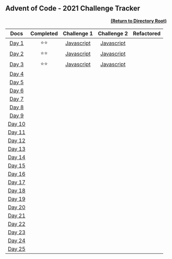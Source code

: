 ## Advent of Code - 2021 Challenge Tracker

[<p align="right">**(Return to Directory Root)**</p>](https://github.com/BeckTimothy/Advent-of-Code/)

|                    **Docs**                    | **Completed** |                                               **Challenge 1**                                               |                                               **Challenge 2**                                               | **Refactored** |
|:----------------------------------------------:|:-------------:|:-----------------------------------------------------------------------------------------------------------:|:-----------------------------------------------------------------------------------------------------------:|:---------:|
|  [Day 1](https://adventofcode.com/2021/day/1)  | :star::star:  | [Javascript](https://github.com/BeckTimothy/Advent-of-Code/blob/master/2021/12-01-21/challenge-1/script.js) | [Javascript](https://github.com/BeckTimothy/Advent-of-Code/blob/master/2021/12-01-21/challenge-2/script.js) |  |
|  [Day 2](https://adventofcode.com/2021/day/2)  | :star::star:  | [Javascript](https://github.com/BeckTimothy/Advent-of-Code/blob/master/2021/12-02-21/challenge-1/script.js) | [Javascript](https://github.com/BeckTimothy/Advent-of-Code/blob/master/2021/12-02-21/challenge-2/script.js) |  |
|  [Day 3](https://adventofcode.com/2021/day/3)  | :star::star:  | [Javascript](https://github.com/BeckTimothy/Advent-of-Code/blob/master/2021/12-03-21/challenge-1/script.js) | [Javascript](https://github.com/BeckTimothy/Advent-of-Code/blob/master/2021/12-03-21/challenge-2/script.js) |  |
|  [Day 4](https://adventofcode.com/2021/day/4)  |               |                                                                                                             |                                                                                                             |  |
|  [Day 5](https://adventofcode.com/2021/day/5)  |               |                                                                                                             |                                                                                                             |  |
|  [Day 6](https://adventofcode.com/2021/day/6)  |               |                                                                                                             |                                                                                                             |  |
|  [Day 7](https://adventofcode.com/2021/day/7)  |               |                                                                                                             |                                                                                                             |  |
|  [Day 8](https://adventofcode.com/2021/day/8)  |               |                                                                                                             |                                                                                                             |  |
|  [Day 9](https://adventofcode.com/2021/day/9)  |               |                                                                                                             |                                                                                                             |  |
| [Day 10](https://adventofcode.com/2021/day/10) |               |                                                                                                             |                                                                                                             |  |
| [Day 11](https://adventofcode.com/2021/day/11) |               |                                                                                                             |                                                                                                             |  |
| [Day 12](https://adventofcode.com/2021/day/12) |               |                                                                                                             |                                                                                                             |  |
| [Day 13](https://adventofcode.com/2021/day/13) |               |                                                                                                             |                                                                                                             |  |
| [Day 14](https://adventofcode.com/2021/day/14) |               |                                                                                                             |                                                                                                             |  |
| [Day 15](https://adventofcode.com/2021/day/15) |               |                                                                                                             |                                                                                                             |  |
| [Day 16](https://adventofcode.com/2021/day/16) |               |                                                                                                             |                                                                                                             |  |
| [Day 17](https://adventofcode.com/2021/day/17) |               |                                                                                                             |                                                                                                             |  |
| [Day 18](https://adventofcode.com/2021/day/18) |               |                                                                                                             |                                                                                                             |  |
| [Day 19](https://adventofcode.com/2021/day/19) |               |                                                                                                             |                                                                                                             |  |
| [Day 20](https://adventofcode.com/2021/day/20) |               |                                                                                                             |                                                                                                             |  |
| [Day 21](https://adventofcode.com/2021/day/21) |               |                                                                                                             |                                                                                                             |  |
| [Day 22](https://adventofcode.com/2021/day/22) |               |                                                                                                             |                                                                                                             |  |
| [Day 23](https://adventofcode.com/2021/day/23) |               |                                                                                                             |                                                                                                             |  |
| [Day 24](https://adventofcode.com/2021/day/24) |               |                                                                                                             |                                                                                                             |  |
| [Day 25](https://adventofcode.com/2021/day/25) |               |                                                                                                             |                                                                                                             |  |